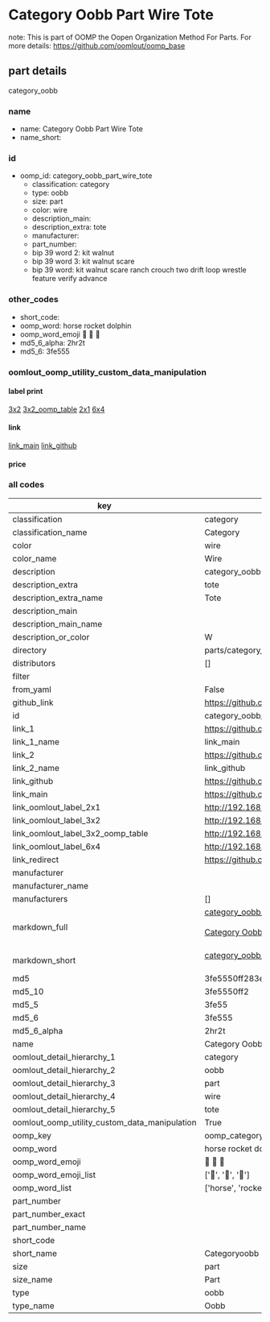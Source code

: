 # Category Oobb Part Wire Tote  

note: This is part of OOMP the Oopen Organization Method For Parts. For more details: https://github.com/oomlout/oomp_base

##  part details
  



category_oobb



### name
* name: Category Oobb Part Wire Tote
* name_short: 
### id
* oomp_id: category_oobb_part_wire_tote
  * classification: category
  * type: oobb
  * size: part
  * color: wire
  * description_main: 
  * description_extra: tote
  * manufacturer: 
  * part_number: 
  * bip 39 word 2: kit walnut
  * bip 39 word 3: kit walnut scare
  * bip 39 word: kit walnut scare ranch crouch two drift loop wrestle feature verify advance

### other_codes
* short_code: 
* oomp_word: horse rocket dolphin
* oomp_word_emoji :horse: :rocket: :dolphin:
* md5_6_alpha: 2hr2t
* md5_6: 3fe555






### oomlout_oomp_utility_custom_data_manipulation
#### label print
[3x2](http://192.168.1.245:1112/?label=oomp%202hr2t)
[3x2_oomp_table](http://192.168.1.108:1112/?label=oomp%202hr2t)
[2x1](http://192.168.1.242:1112/?label=oomp%202hr2t)
[6x4](http://192.168.1.55:1112/?label=oomp%202hr2t)    

#### link

[link_main](https://github.com/oomlout/oomlout_oomp_version_1_messy/tree/main/parts/category_oobb_part_wire_tote) [link_github](https://github.com/oomlout/oomlout_oomp_version_1_messy/tree/main/parts/category_oobb_part_wire_tote)                             

#### price







### all codes 
| key | value |  
| --- | --- |  
| classification | category |  
| classification_name | Category |  
| color | wire |  
| color_name | Wire |  
| description | category_oobb |  
| description_extra | tote |  
| description_extra_name | Tote |  
| description_main |  |  
| description_main_name |  |  
| description_or_color | W  |  
| directory | parts/category_oobb_part_wire_tote |  
| distributors | [] |  
| filter |  |  
| from_yaml | False |  
| github_link | https://github.com/oomlout/oomlout_oomp_part_src/tree/main/parts/category_oobb_part_wire_tote |  
| id | category_oobb_part_wire_tote |  
| link_1 | https://github.com/oomlout/oomlout_oomp_version_1_messy/tree/main/parts/category_oobb_part_wire_tote |  
| link_1_name | link_main |  
| link_2 | https://github.com/oomlout/oomlout_oomp_version_1_messy/tree/main/parts/category_oobb_part_wire_tote |  
| link_2_name | link_github |  
| link_github | https://github.com/oomlout/oomlout_oomp_version_1_messy/tree/main/parts/category_oobb_part_wire_tote |  
| link_main | https://github.com/oomlout/oomlout_oomp_version_1_messy/tree/main/parts/category_oobb_part_wire_tote |  
| link_oomlout_label_2x1 | http://192.168.1.242:1112/?label=oomp%202hr2t |  
| link_oomlout_label_3x2 | http://192.168.1.245:1112/?label=oomp%202hr2t |  
| link_oomlout_label_3x2_oomp_table | http://192.168.1.108:1112/?label=oomp%202hr2t |  
| link_oomlout_label_6x4 | http://192.168.1.55:1112/?label=oomp%202hr2t |  
| link_redirect | https://github.com/oomlout/oomlout_oomp_version_1_messy/tree/main/parts/category_oobb_part_wire_tote |  
| manufacturer |  |  
| manufacturer_name |  |  
| manufacturers | [] |  
| markdown_full | [category_oobb_part_wire_tote](none)<br>[](none)<br>[Category Oobb Part Wire Tote](none)<br><br> |  
| markdown_short | [category_oobb_part_wire_tote](none)<br><br> |  
| md5 | 3fe5550ff283e85bae9a1b1980bdb3d7 |  
| md5_10 | 3fe5550ff2 |  
| md5_5 | 3fe55 |  
| md5_6 | 3fe555 |  
| md5_6_alpha | 2hr2t |  
| name | Category Oobb Part Wire Tote |  
| oomlout_detail_hierarchy_1 | category |  
| oomlout_detail_hierarchy_2 | oobb |  
| oomlout_detail_hierarchy_3 | part |  
| oomlout_detail_hierarchy_4 | wire |  
| oomlout_detail_hierarchy_5 | tote |  
| oomlout_oomp_utility_custom_data_manipulation | True |  
| oomp_key | oomp_category_oobb_part_wire_tote |  
| oomp_word | horse rocket dolphin |  
| oomp_word_emoji | :horse: :rocket: :dolphin: |  
| oomp_word_emoji_list | [':horse:', ':rocket:', ':dolphin:'] |  
| oomp_word_list | ['horse', 'rocket', 'dolphin'] |  
| part_number |  |  
| part_number_exact |  |  
| part_number_name |  |  
| short_code |  |  
| short_name | Categoryoobb |  
| size | part |  
| size_name | Part |  
| type | oobb |  
| type_name | Oobb |  
